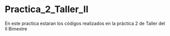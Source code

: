 # Practica_2_Taller_II
En este practica estaran los códigos realizados en la práctica 2 de Taller del II Bimestre
